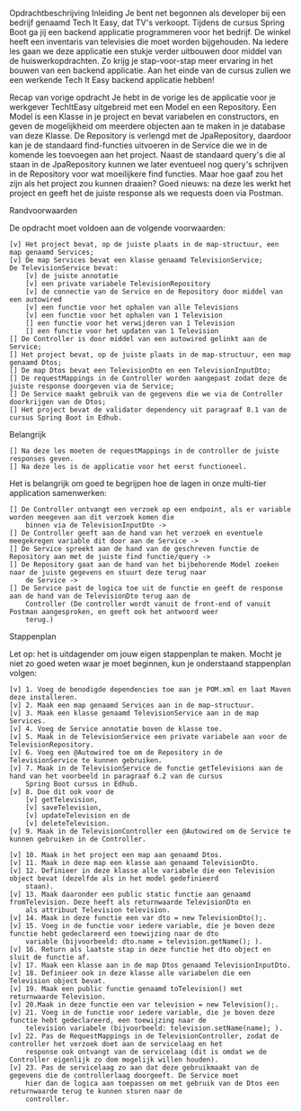 Opdrachtbeschrijving
Inleiding
Je bent net begonnen als developer bij een bedrijf genaamd Tech It Easy, dat TV's verkoopt. Tijdens de cursus 
Spring Boot ga jij een backend applicatie programmeren voor het bedrijf. De winkel heeft een inventaris van televisies 
die moet worden bijgehouden. Na iedere les gaan we deze applicatie een stukje verder uitbouwen door middel van de
huiswerkopdrachten. Zo krijg je stap-voor-stap meer ervaring in het bouwen van een backend applicatie. Aan het einde 
van de cursus zullen we een werkende Tech It Easy backend applicatie hebben!

Recap van vorige opdracht
Je hebt in de vorige les de applicatie voor je werkgever TechItEasy uitgebreid met een Model en een Repository. 
Een Model is een Klasse in je project en bevat variabelen en constructors, en geven de mogelijkheid om meerdere 
objecten aan te maken in je database van deze Klasse. De Repository is verlengd met de JpaRepository, daardoor kan 
je de standaard find-functies uitvoeren in de Service die we in de komende les toevoegen aan het project. Naast de 
standaard query's die al staan in de JpaRepository kunnen we later eventueel nog query's schrijven in de Repository 
voor wat moeilijkere find functies. Maar hoe gaaf zou het zijn als het project zou kunnen draaien? Goed nieuws: na deze 
les werkt het project en geeft het de juiste response als we requests doen via Postman.

Randvoorwaarden

De opdracht moet voldoen aan de volgende voorwaarden:

    [v] Het project bevat, op de juiste plaats in de map-structuur, een map genaamd Services;
    [v] De map Services bevat een klasse genaamd TelevisionService;
    De TelevisionService bevat:
        [v] de juiste annotatie
        [v] een private variabele TelevisionRepository
        [v] de connectie van de Service en de Repository door middel van een autowired
        [v] een functie voor het ophalen van alle Televisions
        [v] een functie voor het ophalen van 1 Television
        [] een functie voor het verwijderen van 1 Television
        [] een functie voor het updaten van 1 Television
    [] De Controller is door middel van een autowired gelinkt aan de Service;
    [] Het project bevat, op de juiste plaats in de map-structuur, een map genaamd Dtos;
    [] De map Dtos bevat een TelevisionDto en een TelevisionInputDto;
    [] De requestMappings in de Controller worden aangepast zodat deze de juiste response doorgeven via de Service;
    [] De Service maakt gebruik van de gegevens die we via de Controller doorkrijgen van de Dtos;
    [] Het project bevat de validator dependency uit paragraaf 8.1 van de cursus Spring Boot in Edhub.

Belangrijk

    [] Na deze les moeten de requestMappings in de controller de juiste responses geven.
    [] Na deze les is de applicatie voor het eerst functioneel.

Het is belangrijk om goed te begrijpen hoe de lagen in onze multi-tier application samenwerken:

    [] De Controller ontvangt een verzoek op een endpoint, als er variable worden meegeven aan dit verzoek komen die 
        binnen via de TelevisionInputDto ->
    [] De Controller geeft aan de hand van het verzoek en eventuele meegekregen variable dit door aan de Service ->
    [] De Service spreekt aan de hand van de geschreven functie de Repository aan met de juiste find functie/query ->
    [] De Repository gaat aan de hand van het bijbehorende Model zoeken naar de juiste gegevens en stuurt deze terug naar 
        de Service ->
    [] De Service past de logica toe uit de functie en geeft de response aan de hand van de TelevisionDto terug aan de 
        Controller (De controller wordt vanuit de front-end of vanuit Postman aangesproken, en geeft ook het antwoord weer
        terug.)

Stappenplan

Let op: het is uitdagender om jouw eigen stappenplan te maken. Mocht je niet zo goed weten waar je moet beginnen, kun 
je onderstaand stappenplan volgen:

    [v] 1. Voeg de benodigde dependencies toe aan je POM.xml en laat Maven deze installeren.
    [v] 2. Maak een map genaamd Services aan in de map-structuur.
    [v] 3. Maak een klasse genaamd TelevisionService aan in de map Services.
    [v] 4. Voeg de Service annotatie boven de klasse toe.
    [v] 5. Maak in de TelevisionService een private variabele aan voor de TelevisionRepository.
    [v] 6. Voeg een @Autowired toe om de Repository in de TelevisionService te kunnen gebruiken.
    [v] 7. Maak in de TelevisionService de functie getTelevisions aan de hand van het voorbeeld in paragraaf 6.2 van de cursus
        Spring Boot cursus in Edhub.
    [v] 8. Doe dit ook voor de 
        [v] getTelevision, 
        [v] saveTelevision, 
        [v] updateTelevision en de 
        [v] deleteTelevision.
    [v] 9. Maak in de TelevisionController een @Autowired om de Service te kunnen gebruiken in de Controller.

    [v] 10. Maak in het project een map aan genaamd Dtos.
    [v] 11. Maak in deze map een klasse aan genaamd TelevisionDto.
    [v] 12. Definieer in deze klasse alle variabele die een Television object bevat (dezelfde als in het model gedefinieerd 
        staan).
    [v] 13. Maak daaronder een public static functie aan genaamd fromTelevision. Deze heeft als returnwaarde TelevisionDto en 
        als attribuut Television television.
    [v] 14. Maak in deze functie een var dto = new TelevisionDto();.
    [v] 15. Voeg in de functie voor iedere variable, die je boven deze functie hebt gedeclareerd een toewijzing naar de dto 
        variable (bijvoorbeeld: dto.name = television.getName(); ).
    [v] 16. Return als laatste stap in deze functie het dto object en sluit de functie af.
    [v] 17. Maak een klasse aan in de map Dtos genaamd TelevisionInputDto.
    [v] 18. Definieer ook in deze klasse alle variabelen die een Television object bevat.
    [v] 19. Maak een public functie genaamd toTelevision() met returnwaarde Television.
    [v] 20.Maak in deze functie een var television = new Television();.
    [v] 21. Voeg in de functie voor iedere variable, die je boven deze functie hebt gedeclareerd, een toewijzing naar de 
        television variabele (bijvoorbeeld: television.setName(name); ).
    [v] 22. Pas de RequestMappings in de TelevisionController, zodat de controller het verzoek doet aan de servicelaag en het
        response ook ontvangt van de servicelaag (dit is omdat we de Controller eigenlijk zo dom mogelijk willen houden).
    [v] 23. Pas de servicelaag zo aan dat deze gebruikmaakt van de gegevens die de controllerlaag doorgeeft. De Service moet
        hier dan de logica aan toepassen om met gebruik van de Dtos een returnwaarde terug te kunnen sturen naar de 
        controller.
